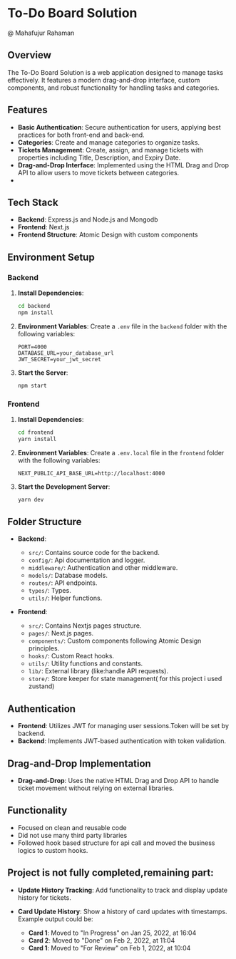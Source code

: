 
# To-Do Board Solution
 @ Mahafujur Rahaman

## Overview

The To-Do Board Solution is a web application designed to manage tasks effectively. It features a modern drag-and-drop interface, custom components, and robust functionality for handling tasks and categories.

## Features

- **Basic Authentication**: Secure authentication for users, applying best practices for both front-end and back-end.
- **Categories**: Create and manage categories to organize tasks.
- **Tickets Management**: Create, assign, and manage tickets with properties including Title, Description, and Expiry Date.
- **Drag-and-Drop Interface**: Implemented using the HTML Drag and Drop API to allow users to move tickets between categories.
- 
## Tech Stack

- **Backend**: Express.js and Node.js and Mongodb
- **Frontend**: Next.js
- **Frontend Structure**: Atomic Design with custom components

## Environment Setup

### Backend

1. **Install Dependencies**:
   ```bash
   cd backend
   npm install
   ```

2. **Environment Variables**:
   Create a `.env` file in the `backend` folder with the following variables:
   ```
   PORT=4000
   DATABASE_URL=your_database_url
   JWT_SECRET=your_jwt_secret
   ```

3. **Start the Server**:
   ```bash
   npm start
   ```

### Frontend

1. **Install Dependencies**:
   ```bash
   cd frontend
   yarn install
   ```

2. **Environment Variables**:
   Create a `.env.local` file in the `frontend` folder with the following variables:
   ```
   NEXT_PUBLIC_API_BASE_URL=http://localhost:4000
   ```

3. **Start the Development Server**:
   ```bash
   yarn dev
   ```

## Folder Structure

- **Backend**:
    - `src/`: Contains source code for the backend.
    - `config/`: Api documentation and logger.
    - `middleware/`: Authentication and other middleware.
    - `models/`: Database models.
    - `routes/`: API endpoints.
    - `types/`: Types.
    - `utils/`: Helper functions.
    
- **Frontend**:
    - `src/`: Contains Nextjs pages structure.
    - `pages/`: Next.js pages.
    - `components/`: Custom components following Atomic Design principles.
    - `hooks/`: Custom React hooks.
    - `utils/`: Utility functions and constants.
    - `lib/`: External library (like:handle API requests).
    - `store/`: Store keeper for state management( for this project i used zustand)

## Authentication

- **Frontend**: Utilizes JWT for managing user sessions.Token will be set by backend.
- **Backend**: Implements JWT-based authentication with token validation.

## Drag-and-Drop Implementation

- **Drag-and-Drop**: Uses the native HTML Drag and Drop API to handle ticket movement without relying on external libraries.


## Functionality

   - Focused on clean and reusable code
   - Did not use many third party libraries 
   - Followed hook based structure for api call and moved the business logics to custom hooks.

## Project is not fully completed,remaining part:

- **Update History Tracking**: Add functionality to track and display update history for tickets.
- **Card Update History**: Show a history of card updates with timestamps. Example output could be:

    - **Card 1**: Moved to "In Progress" on Jan 25, 2022, at 16:04
    - **Card 2**: Moved to "Done" on Feb 2, 2022, at 11:04
    - **Card 1**: Moved to "For Review" on Feb 1, 2022, at 10:04
